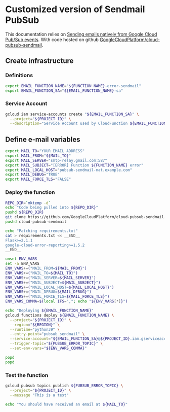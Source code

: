 # Customized version of Sendmail PubSub

This documentation relies on [Sending emails natively from Google Cloud Pub/Sub events](https://medium.com/google-cloud/sending-emails-natively-from-google-cloud-pub-sub-events-f8260ffa6a89).
With code hosted on github [GoogleCloudPlatform/cloud-pubsub-sendmail](https://github.com/GoogleCloudPlatform/cloud-pubsub-sendmail).


## Create infrastructure

### Definitions

```bash
export EMAIL_FUNCTION_NAME="${FUNCTION_NAME}-error-sendmail"
export EMAIL_FUNCTION_SA="${EMAIL_FUNCTION_NAME}-sa"
```

### Service Account

```bash
gcloud iam service-accounts create "${EMAIL_FUNCTION_SA}" \
  --project="${PROJECT_ID}" \
  --description="Service Account used by CloudFunction ${EMAIL_FUNCTION_NAME} to error emails"
```

## Define e-mail variables

```bash
export MAIL_TO="YOUR_EMAIL_ADDRESS"
export MAIL_FROM="${MAIL_TO}"
export MAIL_SERVER="smtp-relay.gmail.com:587"
export MAIL_SUBJECT="[ERROR] Function ${FUNCTION_NAME} error"
export MAIL_LOCAL_HOST="pubsub-sendmail-nat.example.com"
export MAIL_DEBUG="TRUE"
export MAIL_FORCE_TLS="FALSE"
```

### Deploy the function

```bash
REPO_DIR=`mktemp -d`
echo "Code being pulled into ${REPO_DIR}"
pushd ${REPO_DIR}
git clone https://github.com/GoogleCloudPlatform/cloud-pubsub-sendmail.git
pushd cloud-pubsub-sendmail

echo "Patching requirements.txt"
cat > requirements.txt << __END__
Flask>=2.1.1
google-cloud-error-reporting>=1.5.2
__END__

unset ENV_VARS
set -a ENV_VARS
ENV_VARS+=("MAIL_FROM=${MAIL_FROM}")
ENV_VARS+=("MAIL_TO=${MAIL_TO}")
ENV_VARS+=("MAIL_SERVER=${MAIL_SERVER}")
ENV_VARS+=("MAIL_SUBJECT=${MAIL_SUBJECT}")
ENV_VARS+=("MAIL_LOCAL_HOST=${MAIL_LOCAL_HOST}")
ENV_VARS+=("MAIL_DEBUG=${MAIL_DEBUG}")
ENV_VARS+=("MAIL_FORCE_TLS=${MAIL_FORCE_TLS}")
ENV_VARS_COMMA=$(local IFS=","; echo "${ENV_VARS[*]}")

echo "Deploying ${EMAIL_FUNCTION_NAME}"
gcloud functions deploy ${EMAIL_FUNCTION_NAME} \
  --project="${PROJECT_ID}" \
  --region="${REGION}" \
  --runtime="python39" \
  --entry-point="pubsub_sendmail" \
  --service-account="${EMAIL_FUNCTION_SA}@${PROJECT_ID}.iam.gserviceaccount.com" \
  --trigger-topic="${PUBSUB_ERROR_TOPIC}" \
  --set-env-vars="${ENV_VARS_COMMA}"

popd
popd
```

### Test the function

```bash
gcloud pubsub topics publish ${PUBSUB_ERROR_TOPIC} \
  --project="${PROJECT_ID}" \
  --message "This is a test"
  
echo "You should have received an email at ${MAIL_TO}"
```